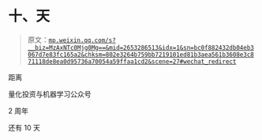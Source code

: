 # 十、天

> 原文：[`mp.weixin.qq.com/s?__biz=MzAxNTc0Mjg0Mg==&mid=2653286513&idx=1&sn=bc0f882432db04eb3067d7e83fc165a2&chksm=802e3264b759bb7219101ed81b3aea561b3608e3c871118de8ea0d95736a70054a59ffaa1cd2&scene=27#wechat_redirect`](http://mp.weixin.qq.com/s?__biz=MzAxNTc0Mjg0Mg==&mid=2653286513&idx=1&sn=bc0f882432db04eb3067d7e83fc165a2&chksm=802e3264b759bb7219101ed81b3aea561b3608e3c871118de8ea0d95736a70054a59ffaa1cd2&scene=27#wechat_redirect)

距离

量化投资与机器学习公众号

2 周年

还有 10 天
